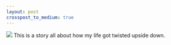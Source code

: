 ```yaml
---
layout: post
crosspost_to_medium: true
---
```


<img src="{{ site.baseurl }}/images/pic01.jpg" class="fit image">
This is a story all about how my life got twisted upside down.
